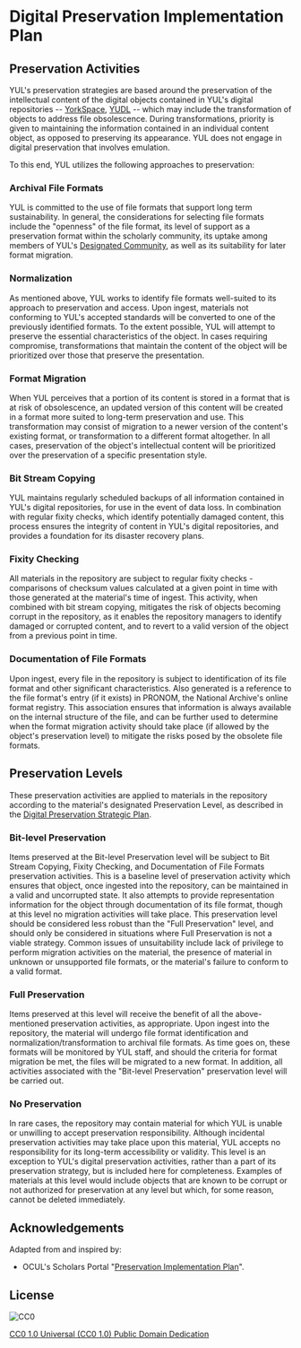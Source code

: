 # Digital Preservation Implementation Plan

## Preservation Activities

YUL's preservation strategies are based around the preservation of the intellectual content of the digital objects contained in YUL's digital repositories -- [YorkSpace](https://yorkspace.library.yorku.ca), [YUDL](https://digital.library.yorku.ca) -- which may include the transformation of objects to address file obsolescence. During transformations, priority is given to maintaining the information contained in an individual content object, as opposed to preserving its appearance. YUL does not engage in digital preservation that involves emulation. 

To this end, YUL utilizes the following approaches to preservation:

### Archival File Formats

YUL is committed to the use of file formats that support long term sustainability. In general, the considerations for selecting file formats include the "openness" of the file format, its level of support as a preservation format within the scholarly community, its uptake among members of YUL's [Designated Community](http://digital.library.yorku.ca/content/digital-preservation-designated-community-definition), as well as its suitability for later format migration.

### Normalization

As mentioned above, YUL works to identify file formats well-suited to its approach to preservation and access. Upon ingest, materials not conforming to YUL's accepted standards will be converted to one of the previously identified formats. To the extent possible, YUL will attempt to preserve the essential characteristics of the object. In cases requiring compromise, transformations that maintain the content of the object will be prioritized over those that preserve the presentation.

### Format Migration

When YUL perceives that a portion of its content is stored in a format that is at risk of obsolescence, an updated version of this content will be created in a format more suited to long-term preservation and use. This transformation may consist of migration to a newer version of the content's existing format, or transformation to a different format altogether. In all cases, preservation of the object's intellectual content will be prioritized over the preservation of a specific presentation style.

### Bit Stream Copying

YUL maintains regularly scheduled backups of all information contained in YUL's digital repositories, for use in the event of data loss. In combination with regular fixity checks, which identify potentially damaged content, this process ensures the integrity of content in YUL's digital repositories, and provides a foundation for its disaster recovery plans.

### Fixity Checking

All materials in the repository are subject to regular fixity checks - comparisons of checksum values calculated at a given point in time with those generated at the material's time of ingest. This activity, when combined with bit stream copying, mitigates the risk of objects becoming corrupt in the repository, as it enables the repository managers to identify damaged or corrupted content, and to revert to a valid version of the object from a previous point in time.

### Documentation of File Formats

Upon ingest, every file in the repository is subject to identification of its file format and other significant characteristics. Also generated is a reference to the file format's entry (if it exists) in PRONOM, the National Archive's online format registry. This association ensures that information is always available on the internal structure of the file, and can be further used to determine when the format migration activity should take place (if allowed by the object's preservation level) to mitigate the risks posed by the obsolete file formats.

## Preservation Levels

These preservation activities are applied to materials in the repository according to the material's designated Preservation Level, as described in the [Digital Preservation Strategic Plan](http://digital.library.yorku.ca/content/digital-preservation-strategic-plan).

### Bit-level Preservation

Items preserved at the Bit-level Preservation level will be subject to Bit Stream Copying, Fixity Checking, and Documentation of File Formats preservation activities. This is a baseline level of preservation activity which ensures that object, once ingested into the repository, can be maintained in a valid and uncorrupted state. It also attempts to provide representation information for the object through documentation of its file format, though at this level no migration activities will take place. This preservation level should be considered less robust than the "Full Preservation" level, and should only be considered in situations where Full Preservation is not a viable strategy. Common issues of unsuitability include lack of privilege to perform migration activities on the material, the presence of material in unknown or unsupported file formats, or the material's failure to conform to a valid format.

### Full Preservation

Items preserved at this level will receive the benefit of all the above-mentioned preservation activities, as appropriate. Upon ingest into the repository, the material will undergo file format identification and normalization/transformation to archival file formats. As time goes on, these formats will be monitored by YUL staff, and should the criteria for format migration be met, the files will be migrated to a new format. In addition, all activities associated with the "Bit-level Preservation" preservation level will be carried out.

### No Preservation

In rare cases, the repository may contain material for which YUL is unable or unwilling to accept preservation responsibility. Although incidental preservation activities may take place upon this material, YUL accepts no responsibility for its long-term accessibility or validity. This level is an exception to YUL's digital preservation activities, rather than a part of its preservation strategy, but is included here for completeness. Examples of materials at this level would include objects that are known to be corrupt or not authorized for preservation at any level but which, for some reason, cannot be deleted immediately.

## Acknowledgements

Adapted from and inspired by:

* OCUL's Scholars Portal "[Preservation Implementation Plan](https://spotdocs.scholarsportal.info/display/OAIS/Preservation+Implementation+Plan)".

## License

![CC0](https://i.creativecommons.org/p/zero/1.0/88x31.png "CC0")

[CC0 1.0 Universal (CC0 1.0) Public Domain Dedication](http://creativecommons.org/publicdomain/zero/1.0/)
